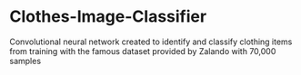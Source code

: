 # Clothes-Image-Classifier
Convolutional neural network created to identify and classify clothing items from training with the famous dataset provided by Zalando with 70,000 samples

